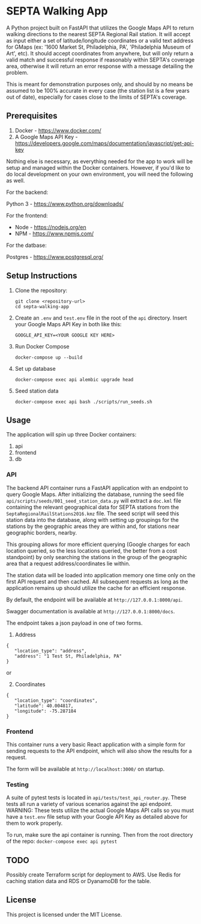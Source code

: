 # SEPTA Walking App

A Python project built on FastAPI that utilizes the Google Maps API to return walking directions to the nearest SEPTA Regional Rail station. It will accept as input either a set of latitude/longitude coordinates or a valid text address for GMaps (ex: '1600 Market St, Philadelphia, PA', 'Philadelphia Museum of Art', etc). It should accept coordinates from anywhere, but will only return a valid match and successful response if reasonably within SEPTA's coverage area, otherwise it will return an error response with a message detailing the problem.

This is meant for demonstration purposes only, and should by no means be assumed to be 100% accurate in every case (the station list is a few years out of date), especially for cases close to the limits of SEPTA's coverage.

## Prerequisites

1. Docker - <https://www.docker.com/>
2. A Google Maps API Key - <https://developers.google.com/maps/documentation/javascript/get-api-key>

Nothing else is necessary, as everything needed for the app to work will be setup
and managed within the Docker containers. However, if you'd like to do local development on your own environment, you will need the following as well.

For the backend:

Python 3 - <https://www.python.org/downloads/>

For the frontend:

- Node - <https://nodejs.org/en>
- NPM - <https://www.npmjs.com/>

For the datbase:

Postgres - <https://www.postgresql.org/>

## Setup Instructions

1. Clone the repository:
   ```
   git clone <repository-url>
   cd septa-walking-app
   ```

2. Create an `.env` and `test.env` file in the root of the `api` directory. Insert your Google Maps API Key in both like this:
   ```
   GOOGLE_API_KEY=<YOUR GOOGLE KEY HERE>
   ```

3. Run Docker Compose
   ```
   docker-compose up --build
   ```

4. Set up database
   ```
   docker-compose exec api alembic upgrade head 
   ```

5. Seed station data
   ```
   docker-compose exec api bash ./scripts/run_seeds.sh
   ```


## Usage

The application will spin up three Docker containers:

1. api
2. frontend
3. db

### API

The backend API container runs a FastAPI application with an endpoint to query Google Maps. After initializing the database, running the seed file `api/scripts/seeds/001_seed_station_data.py` will extract a `doc.kml` file containing the relevant geographical data for SEPTA stations from the `SeptaRegionalRailStations2016.kmz` file.
The seed script will seed this station data into the database, along with setting up groupings for the stations by the geographic areas they are within and, for stations near geographic borders, nearby.

This grouping allows for more efficient querying (Google charges for each location queried, so the less locations queried, the better from a cost standpoint) by only searching the stations in the group of the geographic area that a request address/coordinates lie within.

The station data will be loaded into application memory one time only on the first
API request and then cached. All subsequent requests as long as the application remains up should utilize the cache for an efficient response.

By default, the endpoint will be available at `http://127.0.0.1:8000/api`.

Swagger documentation is available at `http://127.0.0.1:8000/docs`.

The endpoint takes a json payload in one of two forms.

1. Address

```
{
   "location_type": "address",
   "address": "1 Test St, Philadelphia, PA"
}
```

or

2. Coordinates

```
{
   "location_type": "coordinates",
   "latitude": 40.004817,
   "longitude": -75.287184
}
```

### Frontend

This container runs a very basic React application with a simple form for sending requests to the API endpoint, which will also show the results for a request.

The form will be available at `http://localhost:3000/` on startup.

### Testing

A suite of pytest tests is located in `api/tests/test_api_router.py`. These tests all run a variety of various scenarios against the api endpoint. WARNING: These tests utilize the actual Google Maps API calls so you must have a `test.env` file setup with your Google API Key as detailed above for them to work properly.

To run, make sure the api container is running. Then from the root directory of the repo: `docker-compose exec api pytest`

## TODO

Possibly create Terraform script for deployment to AWS. Use Redis for caching station data and RDS or DyanamoDB for the table.

## License

This project is licensed under the MIT License.